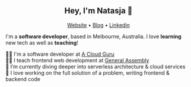 <h2 align="center">Hey, I'm Natasja 👋</h2>

<p align="center">
  <a href="https://natasja.dev/">Website</a> •
    <a href="https://blog.natasja.dev/">Blog</a> •
  <a href="https://www.linkedin.com/in/natasja-laurie"/>Linkedin</a>
</p>

I'm a __software developer__, based in Melbourne, Australia. I love __learning__ new tech as well as __teaching__!

👩‍💻  I'm a software developer at [A Cloud Guru](https://www.acloud.guru) <br />
👩‍🏫  I teach frontend web development at [General Assembly](https://generalassemb.ly/) <br />
🌱  I’m currently diving deeper into serverless architecture & cloud services <br />
💜 I love working on the full solution of a problem, writing frontend & backend code
